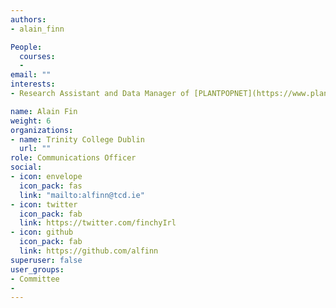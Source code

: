 ```yaml
---
authors:
- alain_finn

People: 
  courses:
  - 
email: ""
interests: 
- Research Assistant and Data Manager of [PLANTPOPNET](https://www.plantpopnet.com/) 

name: Alain Fin
weight: 6
organizations:
- name: Trinity College Dublin
  url: ""
role: Communications Officer
social:
- icon: envelope
  icon_pack: fas
  link: "mailto:alfinn@tcd.ie"
- icon: twitter
  icon_pack: fab
  link: https://twitter.com/finchyIrl
- icon: github
  icon_pack: fab
  link: https://github.com/alfinn
superuser: false
user_groups:
- Committee
- 
---
```


